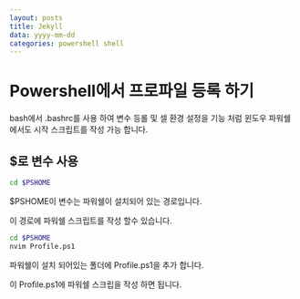 ```yaml
---
layout: posts
title: Jekyll 
data: yyyy-mm-dd
categories: powershell shell 
---
```


# Powershell에서 프로파일 등록 하기
bash에서 .bashrc를 사용 하여 변수 등롤 및 셀 환경 설정을 기능 처럼 윈도우 파워쉘에서도 시작 스크립트를 작성 가능 합니다.


## $로 변수 사용
```bash
cd $PSHOME
```
$PSHOME이 변수는 파워쉘이 설치되어 있는 경로입니다.

이 경로에 파워쉘 스크립트를 작성 할수 있습니다.

```bash
cd $PSHOME
nvim Profile.ps1
```

파워쉘이 설치 되어있는 폴더에 Profile.ps1을 추가 합니다.

이 Profile.ps1에 파워쉘 스크립을 작성 하면 됩니다.

